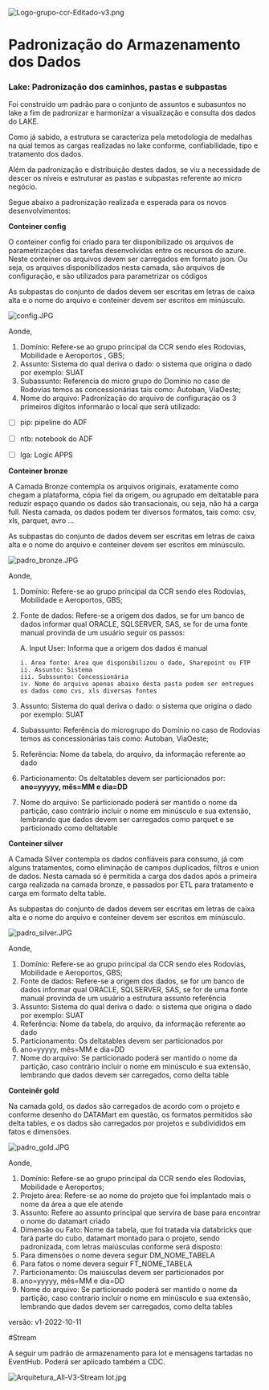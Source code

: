 ![Logo-grupo-ccr-Editado-v3.png](/.attachments/Logo-grupo-ccr-Editado-v3-de75df70-57dd-45af-b692-bb50b8c27d89.png)
# Padronização do Armazenamento dos Dados
### Lake: Padronização dos caminhos, pastas e subpastas


Foi construído um padrão para o conjunto de assuntos e subasuntos no lake a fim de padronizar e harmonizar a visualização e consulta dos dados do LAKE.

Como já sabido, a estrutura se caracteriza pela metodologia de medalhas na qual temos as cargas realizadas no lake conforme, confiabilidade, tipo e tratamento dos dados.

Além da padronização e distribuição destes dados, se viu a necessidade de descer os níveis e estruturar as pastas e subpastas referente ao micro negócio.

Segue abaixo a padronização realizada e esperada para os novos desenvolvimentos:

**Conteiner config**

O conteiner config foi criado para ter disponibilizado os arquivos de parametrizações das tarefas desenvolvidas entre os recursos do azure.
Neste conteiner os arquivos devem ser carregados em formato json. Ou seja, os arquivos disponibilizados nesta camada, são arquivos de configuração, e são 
utilizados para parametrizar os códigos

As subpastas do conjunto de dados devem ser escritas em letras de caixa alta e o nome do arquivo e conteiner devem ser escritos em minúsculo.
 
![config.JPG](/.attachments/config-775b2e07-56ee-4e15-907e-8b6c1ecbcbf0.JPG)

Aonde,

1. Domínio: Refere-se ao grupo principal da CCR sendo eles Rodovias, 
Mobilidade e Aeroportos , GBS;
2. Assunto: Sistema do qual deriva o dado: o sistema que origina o dado por 
exemplo: SUAT
3. Subassunto: Referencia do micro grupo do Domínio no caso de Rodovias 
temos as concessionárias tais como: Autoban, ViaOeste;
4. Nome do arquivo: Padronização do arquivo de configuração os 3 primeiros 
dígitos informarão o local que será utilizado:
- [ ] pip: pipeline do ADF
- [ ] ntb: notebook do ADF
- [ ] lga: Logic APPS


**Conteiner bronze**

A Camada Bronze contempla os arquivos originais, exatamente como chegam a plataforma, cópia fiel da 
origem, ou agrupado em deltatable para reduzir espaço quando os dados são transacionais, ou seja, não há a carga full.
Nesta camada, os dados podem ter diversos formatos, tais como: csv, xls, parquet, avro ... 

As subpastas do conjunto de dados devem ser escritas em letras de caixa alta e o nome do arquivo e conteiner devem ser escritos em minúsculo.

![padro_bronze.JPG](/.attachments/padro_bronze-a2714fef-75c2-4e71-a149-2f7e2f14c70e.JPG)

Aonde,

1. Domínio: Refere-se ao grupo principal da CCR sendo eles Rodovias, 
Mobilidade e Aeroportos, GBS;
2. Fonte de dados: Refere-se a origem dos dados, se for um banco de dados 
informar qual ORACLE, SQLSERVER, SAS, se for de uma fonte manual 
provinda de um usuário seguir os passos:

    A. Input User: Informa que a origem dos dados é manual

       i. Area fonte: Area que disponibilizou o dado, Sharepoint ou FTP
       ii. Assunto: Sistema 
       iii. Subssunto: Concessionária
       iv. Nome do arquivo apenas abaixo desta pasta podem ser entregues os dados como cvs, xls diversas fontes
3. Assunto: Sistema do qual deriva o dado: o sistema que origina o dado por 
exemplo: SUAT
4. Subassunto: Referência do microgrupo do Domínio no caso de Rodovias 
temos as concessionárias tais como: Autoban, ViaOeste;
5. Referência: Nome da tabela, do arquivo, da informação referente ao dado
6. Particionamento: Os deltatables devem ser particionados por:
    **ano=yyyyy, mês=MM e dia=DD**
7. Nome do arquivo: Se particionado poderá ser mantido o nome da partição, 
caso contrário incluir o nome em minúsculo e sua extensão, lembrando que 
dados devem ser carregados como parquet e se particionado como deltatable



**Conteiner silver**

A Camada Silver contempla os dados confiáveis para consumo, já com alguns tratamentos, como eliminação de campos duplicados, filtros e union de dados. 
Nesta camada só é permitida a carga dos dados após a primeira carga realizada na camada bronze, e passados por ETL para tratamento e carga em formato delta table.


As subpastas do conjunto de dados devem ser escritas em letras de caixa alta e o nome do arquivo e conteiner devem ser escritos em minúsculo.

![padro_silver.JPG](/.attachments/padro_silver-9e97b17b-1ff5-4ad3-941d-f46a6c8374e0.JPG)

Aonde,

1. Domínio: Refere-se ao grupo principal da CCR sendo eles Rodovias, 
Mobilidade e Aeroportos, GBS;
2. Fonte de dados: Refere-se a origem dos dados, se for um banco de dados 
informar qual ORACLE, SQLSERVER, SAS, se for de uma fonte manual 
provinda de um usuário a estrutura assunto referência
3. Assunto: Sistema do qual deriva o dado: o sistema que origina o dado por 
exemplo: SUAT
4. Referência: Nome da tabela, do arquivo, da informação referente ao dado
5. Particionamento: Os deltatables devem ser particionados por
1. ano=yyyyy, mês=MM e dia=DD
6. Nome do arquivo: Se particionado poderá ser mantido o nome da partição, caso 
contrário incluir o nome em minúsculo e sua extensão, lembrando que dados 
devem ser carregados, como delta table

**Conteinêr gold**

Na camada gold, os dados são carregados de acordo com o projeto e conforme desenho do DATAMart em questão, os formatos permitidos são delta tables, e os dados são carregados por projetos e subdivididos em fatos e dimensões.

![padro_gold.JPG](/.attachments/padro_gold-b76d8b40-5f01-42be-931e-6cb3ecc31e21.JPG)

Aonde,

1. Domínio: Refere-se ao grupo principal da CCR sendo eles Rodovias, 
Mobilidade e Aeroportos;
2. Projeto área: Refere-se ao nome do projeto que foi implantado mais o nome da 
área a que ele atende
3. Assunto: Refere ao assunto principal que servira de base para encontrar o nome 
do datamart criado
4. Dimensão ou Fato: Nome da tabela, que foi tratada via databricks que fará parte 
do cubo, datamart montado para o projeto, sendo padronizada, com letras 
maiúsculas conforme será disposto:
1. Para dimensões o nome devera seguir DM_NOME_TABELA
2. Para fatos o nome devera seguir FT_NOME_TABELA
5. Particionamento: Os maiúsculas devem ser particionados por
1. ano=yyyyy, mês=MM e dia=DD
6. Nome do arquivo: Se particionado poderá ser mantido o nome da partição, caso 
contrario incluir o nome em minúsculo e sua extensão, lembrando que dados 
devem ser carregados, como delta tables

versão: v1-2022-10-11


#Stream

A seguir um padrão de armazenamento para Iot e mensagens tartadas no EventHub. Poderá ser aplicado também a CDC.

![Arquitetura_All-V3-Stream Iot.jpg](/.attachments/Arquitetura_All-V3-Stream%20Iot-f5c2bca9-17db-4641-92b1-cf9afc8984e2.jpg)